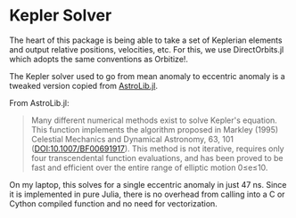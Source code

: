 # Kepler Solver

The heart of this package is being able to take a set of Keplerian elements and output relative positions, velocities, etc.
For this, we use DirectOrbits.jl which adopts the same conventions as Orbitize!.

The Kepler solver used to go from mean anomaly to eccentric anomaly is a tweaked version copied from [AstroLib.jl](http://juliaastro.github.io/AstroLib.jl/stable/ref/#AstroLib.kepler_solver).

From AstroLib.jl:

> Many different numerical methods exist to solve Kepler's equation. This function implements the algorithm proposed in Markley (1995) Celestial Mechanics and Dynamical Astronomy, 63, 101 ([DOI:10.1007/BF00691917](http://dx.doi.org/10.1007/BF00691917)). This method is not iterative, requires only four transcendental function evaluations, and has been proved to be fast and efficient over the entire range of elliptic motion 0≤e≤10.

On my laptop, this solves for a single eccentric anomaly in just 47 ns.
Since it is implemented in pure Julia, there is no overhead from calling into a C or Cython compiled function and no need for vectorization.